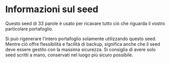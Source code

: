 # Informazioni sul seed

Questo seed di 33 parole è usato per ricavare tutto ciò che riguarda il vostro particolare portafoglio.

Si può rigenerare l'intero portafoglio solamente utilizzando questo seed.
Mentre ciò offre flessibilità e facilità di backup, significa anche che il seed
deve essere gestito con la massima sicurezza. Si consiglia di avere solo seed
scritti a mano, conservati nel luogo più sicuro possibile.
